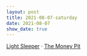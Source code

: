 ```yaml
---
layout: post
title: 2021-08-07-saturday
date: 2021-08-07
show_date: true
---
```

[Light Sleeper](https://letterboxd.com/javier/film/light-sleeper/)  · [The Money Pit](https://letterboxd.com/javier/film/the-money-pit/)